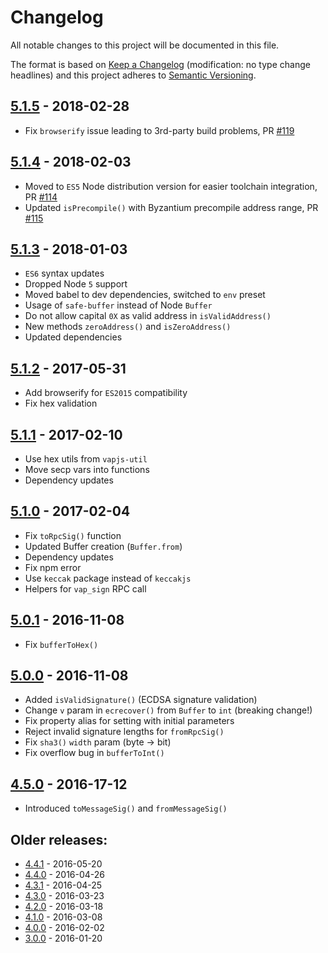 # Changelog
All notable changes to this project will be documented in this file.

The format is based on [Keep a Changelog](http://keepachangelog.com/en/1.0.0/) 
(modification: no type change headlines) and this project adheres to 
[Semantic Versioning](http://semver.org/spec/v2.0.0.html).


## [5.1.5] - 2018-02-28
- Fix ``browserify`` issue leading to 3rd-party build problems, PR [#119](https://github.com/vaporyjs/vaporyjs-util/pull/119)

[5.1.5]: https://github.com/vaporyjs/vaporyjs-util/compare/v5.1.4...v5.1.5

## [5.1.4] - 2018-02-03
- Moved to ``ES5`` Node distribution version for easier toolchain integration, PR [#114](https://github.com/vaporyjs/vaporyjs-util/pull/114)
- Updated ``isPrecompile()`` with Byzantium precompile address range, PR [#115](https://github.com/vaporyjs/vaporyjs-util/pull/115)

[5.1.4]: https://github.com/vaporyjs/vaporyjs-util/compare/v5.1.3...v5.1.4

## [5.1.3] - 2018-01-03
- ``ES6`` syntax updates
- Dropped Node ``5`` support
- Moved babel to dev dependencies, switched to ``env`` preset
- Usage of ``safe-buffer`` instead of Node ``Buffer``
- Do not allow capital ``0X`` as valid address in ``isValidAddress()``
- New methods ``zeroAddress()`` and ``isZeroAddress()``
- Updated dependencies

[5.1.3]: https://github.com/vaporyjs/vaporyjs-util/compare/v5.1.2...v5.1.3

## [5.1.2] - 2017-05-31
- Add browserify for ``ES2015`` compatibility
- Fix hex validation

[5.1.2]: https://github.com/vaporyjs/vaporyjs-util/compare/v5.1.1...v5.1.2

## [5.1.1] - 2017-02-10
- Use hex utils from ``vapjs-util``
- Move secp vars into functions
- Dependency updates

[5.1.1]: https://github.com/vaporyjs/vaporyjs-util/compare/v5.1.0...v5.1.1

## [5.1.0] - 2017-02-04
- Fix ``toRpcSig()`` function
- Updated Buffer creation (``Buffer.from``)
- Dependency updates
- Fix npm error
- Use ``keccak`` package instead of ``keccakjs``
- Helpers for ``vap_sign`` RPC call

[5.1.0]: https://github.com/vaporyjs/vaporyjs-util/compare/v5.0.1...v5.1.0

## [5.0.1] - 2016-11-08
- Fix ``bufferToHex()``

[5.0.1]: https://github.com/vaporyjs/vaporyjs-util/compare/v5.0.0...v5.0.1

## [5.0.0] - 2016-11-08
- Added ``isValidSignature()`` (ECDSA signature validation)
- Change ``v`` param in ``ecrecover()`` from ``Buffer`` to ``int`` (breaking change!)
- Fix property alias for setting with initial parameters
- Reject invalid signature lengths for ``fromRpcSig()``
- Fix ``sha3()`` ``width`` param (byte -> bit)
- Fix overflow bug in ``bufferToInt()``

[5.0.0]: https://github.com/vaporyjs/vaporyjs-util/compare/v4.5.0...v5.0.0

## [4.5.0] - 2016-17-12
- Introduced ``toMessageSig()`` and ``fromMessageSig()``

[4.5.0]: https://github.com/vaporyjs/vaporyjs-util/compare/v4.4.1...v4.5.0

## Older releases:

- [4.4.1](https://github.com/vaporyjs/vaporyjs-util/compare/v4.4.0...v4.4.1) - 2016-05-20
- [4.4.0](https://github.com/vaporyjs/vaporyjs-util/compare/v4.3.1...v4.4.0) - 2016-04-26
- [4.3.1](https://github.com/vaporyjs/vaporyjs-util/compare/v4.3.0...v4.3.1) - 2016-04-25
- [4.3.0](https://github.com/vaporyjs/vaporyjs-util/compare/v4.2.0...v4.3.0) - 2016-03-23
- [4.2.0](https://github.com/vaporyjs/vaporyjs-util/compare/v4.1.0...v4.2.0) - 2016-03-18
- [4.1.0](https://github.com/vaporyjs/vaporyjs-util/compare/v4.0.0...v4.1.0) - 2016-03-08
- [4.0.0](https://github.com/vaporyjs/vaporyjs-util/compare/v3.0.0...v4.0.0) - 2016-02-02
- [3.0.0](https://github.com/vaporyjs/vaporyjs-util/compare/v2.0.0...v3.0.0) - 2016-01-20